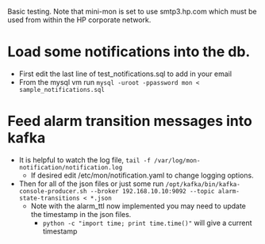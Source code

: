 Basic testing.
Note that mini-mon is set to use smtp3.hp.com which must be used from within the HP corporate network.

# Load some notifications into the db.
- First edit the last line of test_notifications.sql to add in your email
- From the mysql vm run `mysql -uroot -ppassword mon < sample_notifications.sql`
 
# Feed alarm transition messages into kafka
- It is helpful to watch the log file, `tail -f /var/log/mon-notification/notification.log`
  - If desired edit /etc/mon/notification.yaml to change logging options.
- Then for all of the json files or just some run
  `/opt/kafka/bin/kafka-console-producer.sh --broker 192.168.10.10:9092 --topic alarm-state-transitions < *.json`
  - Note with the alarm_ttl now implemented you may need to update the timestamp in the json files.
    - `python -c "import time; print time.time()"` will give a current timestamp
